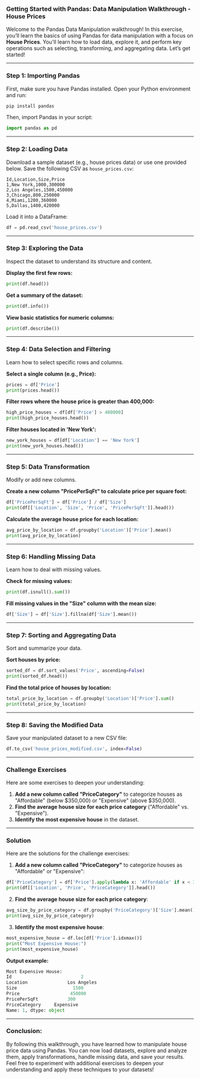 ### Getting Started with Pandas: Data Manipulation Walkthrough - House Prices

Welcome to the Pandas Data Manipulation walkthrough! In this exercise, you’ll learn the basics of using Pandas for data manipulation with a focus on **House Prices**. You'll learn how to load data, explore it, and perform key operations such as selecting, transforming, and aggregating data. Let’s get started!

---

### Step 1: Importing Pandas
First, make sure you have Pandas installed. Open your Python environment and run:

```bash
pip install pandas
```

Then, import Pandas in your script:

```python
import pandas as pd
```

---

### Step 2: Loading Data
Download a sample dataset (e.g., house prices data) or use one provided below. Save the following CSV as `house_prices.csv`:

```csv
Id,Location,Size,Price
1,New York,1000,300000
2,Los Angeles,1500,450000
3,Chicago,800,250000
4,Miami,1200,360000
5,Dallas,1400,420000
```

Load it into a DataFrame:

```python
df = pd.read_csv('house_prices.csv')
```

---

### Step 3: Exploring the Data
Inspect the dataset to understand its structure and content.

**Display the first few rows:**

```python
print(df.head())
```

**Get a summary of the dataset:**

```python
print(df.info())
```

**View basic statistics for numeric columns:**

```python
print(df.describe())
```

---

### Step 4: Data Selection and Filtering
Learn how to select specific rows and columns.

**Select a single column (e.g., Price):**

```python
prices = df['Price']
print(prices.head())
```

**Filter rows where the house price is greater than 400,000:**

```python
high_price_houses = df[df['Price'] > 400000]
print(high_price_houses.head())
```

**Filter houses located in 'New York':**

```python
new_york_houses = df[df['Location'] == 'New York']
print(new_york_houses.head())
```

---

### Step 5: Data Transformation
Modify or add new columns.

**Create a new column "PricePerSqFt" to calculate price per square foot:**

```python
df['PricePerSqFt'] = df['Price'] / df['Size']
print(df[['Location', 'Size', 'Price', 'PricePerSqFt']].head())
```

**Calculate the average house price for each location:**

```python
avg_price_by_location = df.groupby('Location')['Price'].mean()
print(avg_price_by_location)
```

---

### Step 6: Handling Missing Data
Learn how to deal with missing values.

**Check for missing values:**

```python
print(df.isnull().sum())
```

**Fill missing values in the "Size" column with the mean size:**

```python
df['Size'] = df['Size'].fillna(df['Size'].mean())
```

---

### Step 7: Sorting and Aggregating Data
Sort and summarize your data.

**Sort houses by price:**

```python
sorted_df = df.sort_values('Price', ascending=False)
print(sorted_df.head())
```

**Find the total price of houses by location:**

```python
total_price_by_location = df.groupby('Location')['Price'].sum()
print(total_price_by_location)
```

---

### Step 8: Saving the Modified Data
Save your manipulated dataset to a new CSV file:

```python
df.to_csv('house_prices_modified.csv', index=False)
```

---

### Challenge Exercises
Here are some exercises to deepen your understanding:

1. **Add a new column called "PriceCategory"** to categorize houses as "Affordable" (below $350,000) or "Expensive" (above $350,000).
2. **Find the average house size for each price category** ("Affordable" vs. "Expensive").
3. **Identify the most expensive house** in the dataset.

---

### Solution

Here are the solutions for the challenge exercises:

1. **Add a new column called "PriceCategory"** to categorize houses as "Affordable" or "Expensive":

```python
df['PriceCategory'] = df['Price'].apply(lambda x: 'Affordable' if x < 350000 else 'Expensive')
print(df[['Location', 'Price', 'PriceCategory']].head())
```

2. **Find the average house size for each price category**:

```python
avg_size_by_price_category = df.groupby('PriceCategory')['Size'].mean()
print(avg_size_by_price_category)
```

3. **Identify the most expensive house**:

```python
most_expensive_house = df.loc[df['Price'].idxmax()]
print("Most Expensive House:")
print(most_expensive_house)
```

**Output example:**

```python
Most Expensive House:
Id                          2
Location               Los Angeles
Size                     1500
Price                   450000
PricePerSqFt           300
PriceCategory     Expensive
Name: 1, dtype: object
```

---

### Conclusion:
By following this walkthrough, you have learned how to manipulate house price data using Pandas. You can now load datasets, explore and analyze them, apply transformations, handle missing data, and save your results. Feel free to experiment with additional exercises to deepen your understanding and apply these techniques to your datasets!